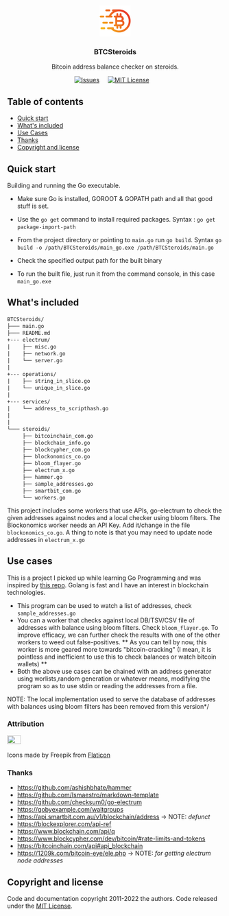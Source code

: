 <p align="center">
  <a href="https://github.com/xylevy/BTCSteroids/">
    <img src="images/logo.png" alt="Logo" width=72 height=72>
  </a>

  <h3 align="center">BTCSteroids</h3>

  <p align="center">
    Bitcoin address balance checker on steroids.

  </p>
  
<!--   
[<h1 align='center'>
	[![Issues][issues-shield]][issues-url]
	[![MIT License][license-shield]][license-url]
</h1> -->

<div align="center">

  <a href="">[![Issues][issues-shield]][issues-url]&nbsp;&nbsp;&nbsp;&nbsp;</a>
  <a href="">[![MIT License][license-shield]][license-url]&nbsp;&nbsp;&nbsp;&nbsp;</a>
	
</div>
  

## Table of contents

- [Quick start](#quick-start)
- [What's included](#whats-included)
- [Use Cases](#use-cases)
- [Thanks](#thanks)
- [Copyright and license](#copyright-and-license)


## Quick start

Building and running the Go executable.

- Make sure Go is installed, GOROOT & GOPATH path and all that good stuff is set.

- Use the ```go get``` command to install required packages. Syntax : ```go get package-import-path```

- From the project directory or pointing to ```main.go``` run ```go build```. Syntax ```go build -o /path/BTCSteroids/main_go.exe /path/BTCSteroids/main.go```

- Check the specified output path for the built binary

- To run the built file, just run it from the command console, in this case ```main_go.exe```  


## What's included



```text
BTCSteroids/
├─── main.go
├─── README.md
+--- electrum/
|    ├── misc.go
|	 ├── network.go
|    └── server.go
|
+--- operations/  
|    ├── string_in_slice.go
|    └── unique_in_slice.go
|
+--- services/
|	 └── address_to_scripthash.go
| 
|
└─── steroids/
	 ├── bitcoinchain_com.go
	 ├── blockchain_info.go
	 ├── blockcypher_com.go
	 ├── blockonomics_co.go
	 ├── bloom_flayer.go
	 ├── electrum_x.go
	 ├── hammer.go
	 ├── sample_addresses.go
	 ├── smartbit_com.go
	 └── workers.go
```
This project includes some workers that use APIs, go-electrum to check the given addresses against nodes and a local checker using bloom filters. The Blockonomics worker  needs an API Key. Add it/change in the file ```blockonomics_co.go```.
A thing to note is that you may need to update node addresses in ```electrum_x.go```


## Use cases
This is a project I picked up while learning Go Programming and was inspired by [this repo](https://github.com/ashishbhate/hammer). Golang is fast and I have an interest in blockchain technologies.
- This program can be used to watch a list of addresses, check ```sample_addresses.go``` 
- You can a worker that checks against local DB/TSV/CSV file of addresses with balance using bloom filters. Check ```bloom_flayer.go```. To improve efficacy, we can further check the results with one of the other workers to weed out false-positives.
** As you  can tell by now, this worker is more geared more towards "bitcoin-cracking" (I mean, it is pointless and inefficient to use this to check balances or watch bitcoin wallets) ** 
- Both the above use cases can be chained with an address generator using worlists,random generation or whatever means, modifying the program so as to use stdin or reading the addresses from a file.

NOTE: The local implementation used to serve the database of addresses with balances using bloom filters has been removed from this version*/

### Attribution

<img src="https://media.flaticon.com/dist/min/img/logo/flaticon_negative.svg" width=25% height=25%>

Icons made by Freepik from [Flaticon](https://www.flaticon.com)

### Thanks
- https://github.com/ashishbhate/hammer
- https://github.com/Ismaestro/markdown-template
- https://github.com/checksum0/go-electrum
- https://gobyexample.com/waitgroups
- https://api.smartbit.com.au/v1/blockchain/address -> NOTE: *defunct*
- https://blockexplorer.com/api-ref
- https://www.blockchain.com/api/q
- https://www.blockcypher.com/dev/bitcoin/#rate-limits-and-tokens
- https://bitcoinchain.com/api#api_blockchain
- https://1209k.com/bitcoin-eye/ele.php -> NOTE: *for getting electrum node addresses*




## Copyright and license

Code and documentation copyright 2011-2022 the authors. Code released under the [MIT License](https://github.com/xylevy/BTCSteroids/blob/master/LICENSE).

[issues-shield]: https://img.shields.io/github/issues/xylevy/BTCSteroids.svg?style=for-the-badge
[issues-url]: https://github.com/xylevy/BTCSteroids/issues
[license-shield]: https://img.shields.io/github/license/xylevy/BTCSteroids.svg?style=for-the-badge
[license-url]: https://github.com/xylevy/BTCSteroids/blob/master/LICENSE
